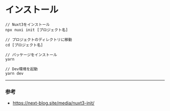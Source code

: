 # インストール

``` node
// Nuxt3をインストール
npx nuxi init [プロジェクト名]

// プロジェクトのディレクトリに移動
cd [プロジェクト名]

// パッケージをインストール
yarn

// Dev環境を起動
yarn dev
```

---

### 参考
- https://next-blog.site/media/nuxt3-init/